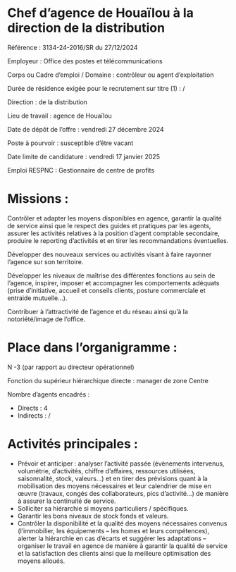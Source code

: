 # Chef d’agence de Houaïlou à la direction de la distribution

Référence : 3134-24-2016/SR du 27/12/2024

Employeur : Office des postes et télécommunications

Corps ou Cadre d’emploi / Domaine : contrôleur ou agent d’exploitation

Durée de résidence exigée pour le recrutement sur titre (1) : /

Direction : de la distribution

Lieu de travail : agence de Houaïlou

Date de dépôt de l’offre : vendredi 27 décembre 2024

Poste à pourvoir : susceptible d’être vacant

Date limite de candidature : vendredi 17 janvier 2025

Emploi RESPNC : Gestionnaire de centre de profits

# Missions :

Contrôler et adapter les moyens disponibles en agence, garantir la qualité de service ainsi que le respect des guides et pratiques par les agents, assurer les activités relatives à la position d’agent comptable secondaire, produire le reporting d’activités et en tirer les recommandations éventuelles.

Développer des nouveaux services ou activités visant à faire rayonner l’agence sur son territoire.

Développer les niveaux de maîtrise des différentes fonctions au sein de l’agence, inspirer, imposer et accompagner les comportements adéquats (prise d’initiative, accueil et conseils clients, posture commerciale et entraide mutuelle…).

Contribuer à l’attractivité de l’agence et du réseau ainsi qu’à la notoriété/image de l’office.

# Place dans l’organigramme :

N -3 (par rapport au directeur opérationnel)

Fonction du supérieur hiérarchique directe : manager de zone Centre

Nombre d’agents encadrés :

- Directs : 4
- Indirects : /

# Activités principales :

- Prévoir et anticiper : analyser l’activité passée (évènements intervenus, volumétrie, d’activités, chiffre d’affaires, ressources utilisées, saisonnalité, stock, valeurs…) et en tirer des prévisions quant à la mobilisation des moyens nécessaires et leur calendrier de mise en œuvre (travaux, congés des collaborateurs, pics d’activité…) de manière à assurer la continuité de service.
- Solliciter sa hiérarchie si moyens particuliers / spécifiques.
- Garantir les bons niveaux de stock fonds et valeurs.
- Contrôler la disponibilité et la qualité des moyens nécessaires convenus (l’immobilier, les équipements – les homes et leurs compétences), alerter la hiérarchie en cas d’écarts et suggérer les adaptations – organiser le travail en agence de manière à garantir la qualité de service et la satisfaction des clients ainsi que la meilleure optimisation des moyens alloués.